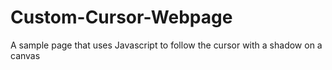 # Custom-Cursor-Webpage
A sample page that uses Javascript to follow the cursor with a shadow on a canvas
